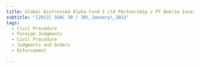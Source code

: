 ```yaml
---
title: Global Distressed Alpha Fund I Ltd Partnership v PT Bakrie Investindo 
subtitle: "[2013] SGHC 30 / 30\_January\_2013"
tags:
  - Civil Procedure
  - Foreign Judgments
  - Civil Procedure
  - Judgments and Orders
  - Enforcement

---
```



